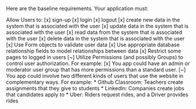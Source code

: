 Here are the baseline requirements. Your application must:

Allow Users to:
    [x] sign-up
    [x] login
    [x] logout
    [x] create new data in the system that is associated with the user
    [x] update data in the system that is associated with the user
    [x] read data from the system that is associated with the user
    [x] delete data in the system that is associated with the user
    [x] Use Form objects to validate user data
    [x] Use appropriate database relationship fields to model    relationships between data
    [x] Restrict some pages to logged in users
    [~] Utilize Permissions (and possibly Groups) to control user    authorization. For example:
        [x] You app could have an admin or moderator user group that has more permissions than a standard user.
        [~] You app could involve two different kinds of users that use the website in complementary ways. For example:
            * Github Classroom: Teachers create assignments that they give to students
            * LinkedIn: Companies create jobs that candidates apply to
            * Uber: Riders request rides, and a Driver provides rides